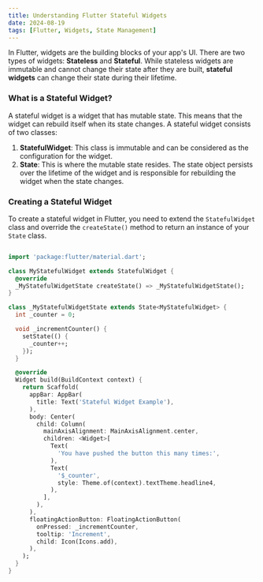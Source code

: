 ```yaml
---
title: Understanding Flutter Stateful Widgets
date: 2024-08-19
tags: [Flutter, Widgets, State Management]
---
```


In Flutter, widgets are the building blocks of your app's UI. There are two types of widgets: **Stateless** and **Stateful**. While stateless widgets are immutable and cannot change their state after they are built, **stateful widgets** can change their state during their lifetime.

### What is a Stateful Widget?

A stateful widget is a widget that has mutable state. This means that the widget can rebuild itself when its state changes. A stateful widget consists of two classes:

1. **StatefulWidget**: This class is immutable and can be considered as the configuration for the widget.
2. **State**: This is where the mutable state resides. The state object persists over the lifetime of the widget and is responsible for rebuilding the widget when the state changes.

### Creating a Stateful Widget

To create a stateful widget in Flutter, you need to extend the `StatefulWidget` class and override the `createState()` method to return an instance of your `State` class.

```dart

import 'package:flutter/material.dart';

class MyStatefulWidget extends StatefulWidget {
  @override
  _MyStatefulWidgetState createState() => _MyStatefulWidgetState();
}

class _MyStatefulWidgetState extends State<MyStatefulWidget> {
  int _counter = 0;

  void _incrementCounter() {
    setState(() {
      _counter++;
    });
  }

  @override
  Widget build(BuildContext context) {
    return Scaffold(
      appBar: AppBar(
        title: Text('Stateful Widget Example'),
      ),
      body: Center(
        child: Column(
          mainAxisAlignment: MainAxisAlignment.center,
          children: <Widget>[
            Text(
              'You have pushed the button this many times:',
            ),
            Text(
              '$_counter',
              style: Theme.of(context).textTheme.headline4,
            ),
          ],
        ),
      ),
      floatingActionButton: FloatingActionButton(
        onPressed: _incrementCounter,
        tooltip: 'Increment',
        child: Icon(Icons.add),
      ),
    );
  }
}
```